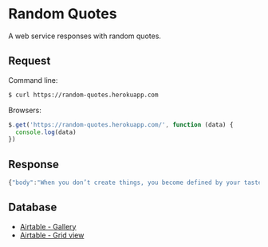 # Random Quotes

A web service responses with random quotes.

## Request

Command line:

```bash
$ curl https://random-quotes.herokuapp.com
```

Browsers:

```javascript
$.get('https://random-quotes.herokuapp.com/', function (data) {
  console.log(data)
})
```

## Response

```javascript
{"body":"When you don’t create things, you become defined by your tastes rather than ability. Your tastes only narrow & exclude people. So create.","author":"@_why","source":"","source_url":""}
```

## Database

- [Airtable - Gallery](https://airtable.com/shrmnhYtwvAzdWjpt/tbltkSsF8shUUlouF)
- [Airtable - Grid view](https://airtable.com/shrSZaHQalZwBVoBC/tbltkSsF8shUUlouF)
